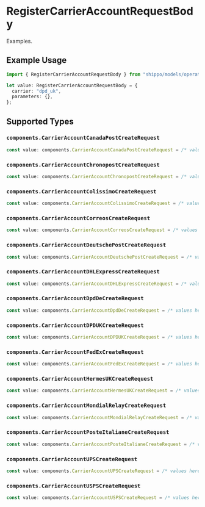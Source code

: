 # RegisterCarrierAccountRequestBody

Examples.

## Example Usage

```typescript
import { RegisterCarrierAccountRequestBody } from "shippo/models/operations";

let value: RegisterCarrierAccountRequestBody = {
  carrier: "dpd_uk",
  parameters: {},
};
```

## Supported Types

### `components.CarrierAccountCanadaPostCreateRequest`

```typescript
const value: components.CarrierAccountCanadaPostCreateRequest = /* values here */
```

### `components.CarrierAccountChronopostCreateRequest`

```typescript
const value: components.CarrierAccountChronopostCreateRequest = /* values here */
```

### `components.CarrierAccountColissimoCreateRequest`

```typescript
const value: components.CarrierAccountColissimoCreateRequest = /* values here */
```

### `components.CarrierAccountCorreosCreateRequest`

```typescript
const value: components.CarrierAccountCorreosCreateRequest = /* values here */
```

### `components.CarrierAccountDeutschePostCreateRequest`

```typescript
const value: components.CarrierAccountDeutschePostCreateRequest = /* values here */
```

### `components.CarrierAccountDHLExpressCreateRequest`

```typescript
const value: components.CarrierAccountDHLExpressCreateRequest = /* values here */
```

### `components.CarrierAccountDpdDeCreateRequest`

```typescript
const value: components.CarrierAccountDpdDeCreateRequest = /* values here */
```

### `components.CarrierAccountDPDUKCreateRequest`

```typescript
const value: components.CarrierAccountDPDUKCreateRequest = /* values here */
```

### `components.CarrierAccountFedExCreateRequest`

```typescript
const value: components.CarrierAccountFedExCreateRequest = /* values here */
```

### `components.CarrierAccountHermesUKCreateRequest`

```typescript
const value: components.CarrierAccountHermesUKCreateRequest = /* values here */
```

### `components.CarrierAccountMondialRelayCreateRequest`

```typescript
const value: components.CarrierAccountMondialRelayCreateRequest = /* values here */
```

### `components.CarrierAccountPosteItalianeCreateRequest`

```typescript
const value: components.CarrierAccountPosteItalianeCreateRequest = /* values here */
```

### `components.CarrierAccountUPSCreateRequest`

```typescript
const value: components.CarrierAccountUPSCreateRequest = /* values here */
```

### `components.CarrierAccountUSPSCreateRequest`

```typescript
const value: components.CarrierAccountUSPSCreateRequest = /* values here */
```

